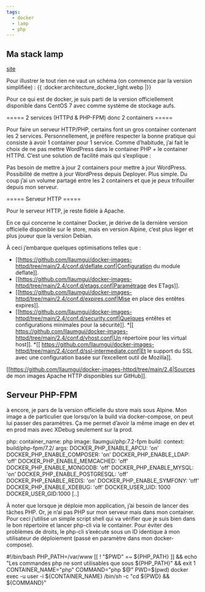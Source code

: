 ```yaml
---
tags:
  - docker
  - lamp
  - php
---
```


## Ma stack lamp 
[site](https://blog.kulakowski.fr/post/docker-pour-ma-stack-lamp)


Pour illustrer le tout rien ne vaut un schéma (on commence par la version simplifiée) :
{{ :docker:architecture_docker_light.webp |}}

Pour ce qui est de docker, je suis parti de la version officiellement disponible dans CentOS 7 avec comme système de stockage aufs.


===== 2 services (HTTPd & PHP-FPM) donc 2 containers =====

Pour faire un serveur HTTP/PHP, certains font un gros container contenant les 2 services. Personnellement, je préfère respecter la bonne pratique qui consiste à avoir 1 container pour 1 service. Comme d’habitude, j’ai fait le choix de ne pas mettre WordPress dans le container PHP + le container HTTPd. C’est une solution de facilité mais qui s’explique :

Pas besoin de mettre à jour 2 containers pour mettre à jour WordPress.
Possibilité de mettre à jour WordPress depuis Deployer.
Plus simple.
Du coup j’ai un volume partagé entre les 2 containers et que je peux trifouiller depuis mon serveur.

===== Serveur HTTP =====

Pour le serveur HTTP, je reste fidèle à Apache. 

En ce qui concerne le container Docker, je dérive de la dernière version officielle disponible sur le store, mais en version Alpine, c’est plus léger et plus joueur que la version Debian.

À ceci j’embarque quelques optimisations telles que :

  * [[https://github.com/llaumgui/docker-images-httpd/tree/main/2.4/conf.d/deflate.conf|Configuration du module deflate]].
  * [[https://github.com/llaumgui/docker-images-httpd/tree/main/2.4/conf.d/etags.conf|Paramétrage des ETags]].
  * [[https://github.com/llaumgui/docker-images-httpd/tree/main/2.4/conf.d/expires.conf|Mise en place des entêtes expires]].
  * [[https://github.com/llaumgui/docker-images-httpd/tree/main/2.4/conf.d/security.conf|Quelques entêtes et configurations minimales pour la sécurité]].
  *[[ https://github.com/llaumgui/docker-images-httpd/tree/main/2.4/conf.d/vhost.conf|Un répertoire pour les virtual host]].
  *[[ https://github.com/llaumgui/docker-images-httpd/tree/main/2.4/conf.d/ssl-intermediate.conf|Et le support du SSL avec une configuration basée sur l’excellent outil de Mozilla]].

[[https://github.com/llaumgui/docker-images-httpd/tree/main/2.4|Sources de mon images Apache HTTP disponibles sur GitHub]].

## Serveur PHP-FPM

à encore, je pars de la version officielle du store mais sous Alpine. Mon image a de particulier que lorsqu’on la build via docker-compose, on peut lui passer des paramètres. Ça me permet d’avoir la même image en dev et en prod mais avec XDebug seulement sur la prod.

  php:
    container_name: php
    image: llaumgui/php:7.2-fpm
    build:
      context: build/php-fpm/7.2/
      args:
        DOCKER_PHP_ENABLE_APCU: 'on'
        DOCKER_PHP_ENABLE_COMPOSER: 'on'
        DOCKER_PHP_ENABLE_LDAP: 'off'
        DOCKER_PHP_ENABLE_MEMCACHED: 'off'
        DOCKER_PHP_ENABLE_MONGODB: 'off'
        DOCKER_PHP_ENABLE_MYSQL: 'on'
        DOCKER_PHP_ENABLE_POSTGRESQL: 'off'
        DOCKER_PHP_ENABLE_REDIS: 'on'
        DOCKER_PHP_ENABLE_SYMFONY: 'off'
        DOCKER_PHP_ENABLE_XDEBUG: 'off'
	DOCKER_USER_UID: 1000
	DOCKER_USER_GID:1000
  [..]
  
À noter que lorsque je déploie mon application, j’ai besoin de lancer des tâches PHP. Or, je n’ai pas PHP sur mon serveur mais dans mon container. Pour ceci j’utilise un simple script shell qui va vérifier que je suis bien dans le bon répertoire et lancer php-cli via le container. Pour éviter des problèmes de droits, le php-cli s’exécute sous un ID identique à mon utilisateur de déploiement (passé en paramètre dans mon docker-compose).

  #!/bin/bash
  PHP_PATH=/var/www
  [[ ! "$PWD" =~ ${PHP_PATH} ]] && echo "Les commandes php ne sont utilisables que sous ${PHP_PATH}" && exit 1 
  CONTAINER_NAME="php"
  COMMAND="php $@"
  PWD=$(pwd)
  docker exec -u user -i ${CONTAINER_NAME} /bin/sh -c "cd ${PWD} && ${COMMAND}"
